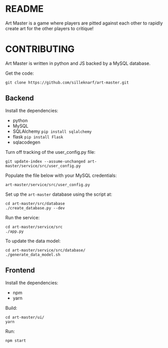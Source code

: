 README
======

Art Master is a game where players are pitted against each other to rapidly create art for the other players to critique! 

CONTRIBUTING
============

Art Master is written in python and JS backed by a MySQL database.

Get the code:

    git clone https://github.com/silleknarf/art-master.git

## Backend

Install the dependencies:

- python
- MySQL
- SQLAlchemy `pip install sqlalchemy`  
- flask `pip install Flask`
- sqlacodegen

Turn off tracking of the user_config.py file:

    git update-index --assume-unchanged art-master/service/src/user_config.py

Populate the file below with your MySQL credentials:

    art-master/service/src/user_config.py

Set up the `art-master` database using the script at:

    cd art-master/src/database
    ./create_database.py --dev

Run the service:
    
    cd art-master/service/src
    ./app.py

To update the data model:

    cd art-master/service/src/database/
    ./generate_data_model.sh

## Frontend

Install the dependencies:

- npm
- yarn

Build:

    cd art-master/ui/
    yarn

Run:

    npm start